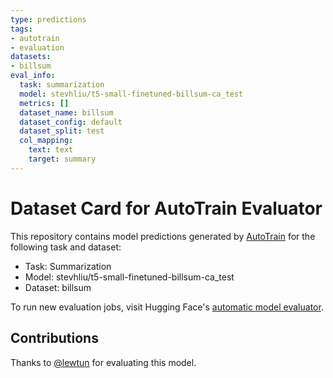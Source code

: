 ```yaml
---
type: predictions
tags:
- autotrain
- evaluation
datasets:
- billsum
eval_info:
  task: summarization
  model: stevhliu/t5-small-finetuned-billsum-ca_test
  metrics: []
  dataset_name: billsum
  dataset_config: default
  dataset_split: test
  col_mapping:
    text: text
    target: summary
---
```

# Dataset Card for AutoTrain Evaluator

This repository contains model predictions generated by [AutoTrain](https://huggingface.co/autotrain) for the following task and dataset:

* Task: Summarization
* Model: stevhliu/t5-small-finetuned-billsum-ca_test
* Dataset: billsum

To run new evaluation jobs, visit Hugging Face's [automatic model evaluator](https://huggingface.co/spaces/autoevaluate/model-evaluator).

## Contributions

Thanks to [@lewtun](https://huggingface.co/lewtun) for evaluating this model.